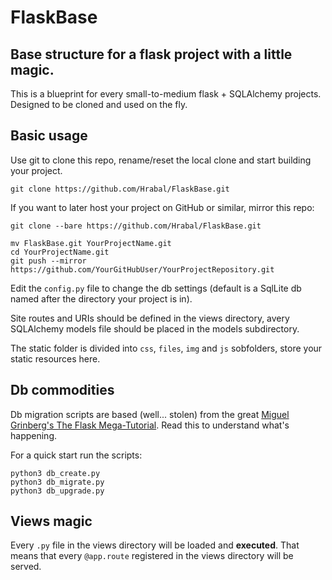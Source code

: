 # FlaskBase
## Base structure for a flask project with a little magic.

This is a blueprint for every small-to-medium flask + SQLAlchemy projects. Designed to be cloned and used on the fly.

## Basic usage

Use git to clone this repo, rename/reset the local clone and start building your project.
```shell
git clone https://github.com/Hrabal/FlaskBase.git
```
If you want to later host your project on GitHub or similar, mirror this repo:

```shell
git clone --bare https://github.com/Hrabal/FlaskBase.git

mv FlaskBase.git YourProjectName.git
cd YourProjectName.git
git push --mirror https://github.com/YourGitHubUser/YourProjectRepository.git
```

Edit the `config.py` file to change the db settings (default is a SqlLite db named after the directory your project is in).

Site routes and URIs should be defined in the views directory, avery SQLAlchemy models file should be placed in the models subdirectory.

The static folder is divided into `css`, `files`, `img` and `js` sobfolders, store your static resources here.

## Db commodities

Db migration scripts are based (well... stolen) from the great [Miguel Grinberg's The Flask Mega-Tutorial](https://blog.miguelgrinberg.com/post/the-flask-mega-tutorial-part-iv-database). Read this to understand what's happening.

For a quick start run the scripts:

```shell
python3 db_create.py
python3 db_migrate.py
python3 db_upgrade.py
```
## Views magic

Every `.py` file in the views directory will be loaded and **executed**. That means that every `@app.route` registered in the views directory will be served.
